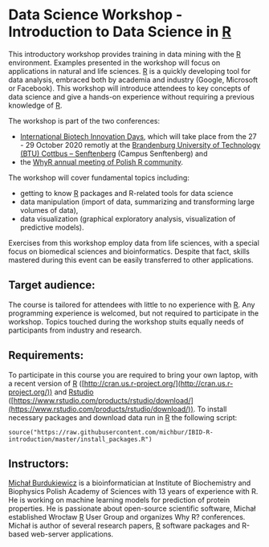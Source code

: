 # Data Science Workshop  -  Introduction to Data Science in [R](http://cran.us.r-project.org/)

This introductory workshop provides training in data mining with the [R](http://cran.us.r-project.org/) environment. Examples presented in the workshop will focus on applications in natural and life sciences. [R](http://cran.us.r-project.org/) is a quickly developing tool for data analysis, embraced both by academia and industry (Google, Microsoft or Facebook). This workshop will introduce attendees to key concepts of data science and give a hands-on experience without requiring a previous knowledge of [R](http://cran.us.r-project.org/).


The workshop is part of the two conferences:

  * [International Biotech Innovation Days](https://www.healthcapital.de/en/events/event/ibid-2020-international-biotech-innovation-days/), which will take place from the 27 - 29 October 2020 remotly at the [Brandenburg University of Technology (BTU) Cottbus – Senftenberg](https://www.b-tu.de/en/) (Campus Senftenberg) and
  * the [WhyR annual meeting of Polish R community](https://2020.whyr.pl/). 

The workshop will cover fundamental topics including:

- getting to know [R](http://cran.us.r-project.org/) packages and R-related tools for data science
- data manipulation (import of data, summarizing and transforming large volumes of data),
- data visualization (graphical exploratory analysis, visualization of predictive models).

Exercises from this workshop employ data from life sciences, with a special focus on biomedical sciences and bioinformatics. Despite that fact, skills mastered during this event can be easily transferred to other applications. 


## Target audience:

The course is tailored for attendees with little to no experience with [R](http://cran.us.r-project.org/). Any programming experience is welcomed, but not required to participate in the workshop. Topics touched during the workshop stuits equally needs of participants from industry and research.

## Requirements:

To participate in this course you are required to bring your own laptop, with a recent version of [R](http://cran.us.r-project.org/) ([http://cran.us.r-project.org/](http://cran.us.r-project.org/)) and [Rstudio](https://www.rstudio.com/products/rstudio/download/) ([https://www.rstudio.com/products/rstudio/download/](https://www.rstudio.com/products/rstudio/download/)). To install necessary packages and download data run in [R](http://cran.us.r-project.org/) the following script:

```
source("https://raw.githubusercontent.com/michbur/IBID-R-introduction/master/install_packages.R")
```
## Instructors:

[Michał Burdukiewicz](https://www.researchgate.net/profile/Michal_Burdukiewicz) is a bioinformatician at Institute of Biochemistry and Biophysics Polish Academy of Sciences with 13 years of experience with R. He is working on machine learning models for prediction of protein properties. He is passionate about open-source scientific software, Michał established Wrocław [R](http://cran.us.r-project.org/) User Group and organizes Why R?  conferences. Michał is author of several research papers, [R](http://cran.us.r-project.org/) software packages and R-based web-server applications.

